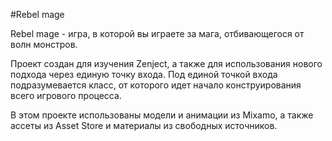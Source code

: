 #Rebel mage

Rebel mage - игра, в которой вы играете за мага, отбивающегося от волн монстров. 

Проект создан для изучения Zenject, а также для использования нового подхода через единую точку входа. Под единой точкой входа подразумевается класс, от которого идет начало конструирования всего игрового процесса.

В этом проекте использованы модели и анимации из Mixamo, а также ассеты из Asset Store и материалы из свободных источников. 
